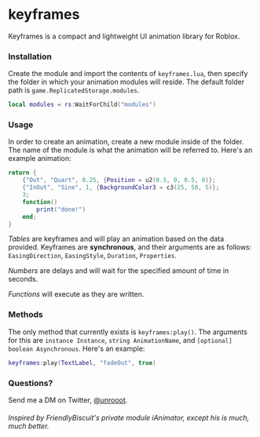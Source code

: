 # keyframes
Keyframes is a compact and lightweight UI animation library for Roblox.

### Installation
Create the module and import the contents of ``keyframes.lua``, then specify the folder in which your animation modules will reside. The default folder path is ``game.ReplicatedStorage.modules``.

```lua
local modules = rs:WaitForChild("modules")
```

### Usage
In order to create an animation, create a new module inside of the folder. The name of the module is what the animation will be referred to. Here's an example animation:

```lua
return {
	{"Out", "Quart", 0.25, {Position = u2(0.5, 0, 0.5, 0)};
	{"InOut", "Sine", 1, {BackgroundColor3 = c3(25, 50, 5)};
	3;
	function()
		print("done!")
	end;
}
```

*Tables* are keyframes and will play an animation based on the data provided. Keyframes are **synchronous**, and their arguments are as follows: ``EasingDirection``, ``EasingStyle``, ``Duration``, ``Properties``.

*Numbers* are delays and will wait for the specified amount of time in seconds.

*Functions* will execute as they are written.

### Methods
The only method that currently exists is ``keyframes:play()``. The arguments for this are ``instance Instance``, ``string AnimationName``, and ``[optional] boolean Asynchronous``. Here's an example:

```lua
keyframes:play(TextLabel, "fadeOut", true)
```

### Questions?
Send me a DM on Twitter, [@unrooot](https://twitter.com/unrooot).

###### Inspired by FriendlyBiscuit's private module iAnimator, except his is much, much better.
